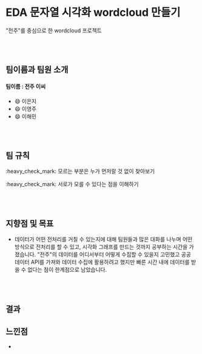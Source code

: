 # EDA 문자열 시각화 wordcloud 만들기
"전주"를 중심으로 한 wordcloud 프로젝트

<br></br>

## 팀이름과 팀원 소개
#### 팀이름 : 전주 이씨
- :smile: 이은지
- :smile: 이영주
- :smile: 이해민

<br></br>


## 팀 규칙
<div>
<P>:heavy_check_mark: 모르는 부분은 누가 먼저랄 것 없이 찾아보기
<P>:heavy_check_mark: 서로가 모를 수 있다는 점을 이해하기 

<br></br>


## 지향점 및 목표
- 데이터가 어떤 전처리를 거칠 수 있는지에 대해 팀원들과 많은 대화를 나누며 어떤 방식으로 전처리를 할 수 있고, 시각화 그래프를 만드는 것까지 공부하는 시간을 가졌습니다. "전주"의 데이터를 어디서부터 어떻게 수집할 수 있을지 고민했고 공공 데이터 API를 가져와 데이터 수집에 활용하려고 했지만 빠른 시간 내에 데이터를 받을 수 없다는 점이 한계점으로 남았습니다. 


<br></br>


## 결과


## 느낀점
- 

